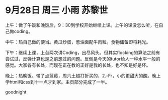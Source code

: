 # 9月28日 周三 小雨 苏黎世

上午：做了午饭和晚饭后，9：30到学校开始继续上课。上午的课没怎么听，在自己做coding。中午：热自己做的便当。黄瓜炒蛋，葱油面配牛肉粒。食物储备即将耗光。下午：继续上课，上台两次讲Coding，出尽风头。但其实flocking的算法之前有尝试过，反弹计算也是之前想过的问题。反倒是今天的tutor给人一种水平一般的感觉。大家各有长处，而现在正在教的正好是我的长处，也不知是好是坏。晚上：热晚饭。带了点蓝莓，周六土超打折买的，2.-Fr，小的更甜大的酸。晚上学html和css到十一点才到家。主页部分完成了一半。goodnight

